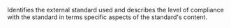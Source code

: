 Identifies the external standard used and describes the level of compliance with the standard in terms specific aspects of the standard's content.